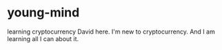 # young-mind
learning cryptocurrency
David here. I'm new to cryptocurrency.
And I am learning all I can about it.
